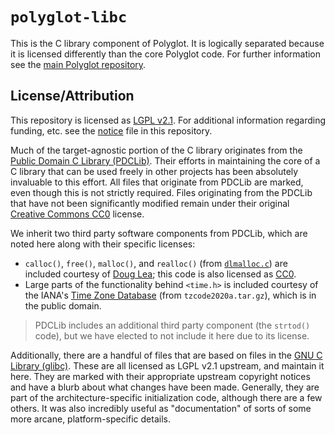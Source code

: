 # `polyglot-libc`

This is the C library component of Polyglot. It is logically separated because
it is licensed differently than the core Polyglot code. For further information
see the [main Polyglot repository][polyglot].

## License/Attribution

This repository is licensed as [LGPL v2.1][lgpl2.1]. For additional information
regarding funding, etc. see the [notice][notice] file in this repository.

Much of the target-agnostic portion of the C library originates from the [Public
Domain C Library (PDCLib)][pdclib]. Their efforts in maintaining the core of a C
library that can be used freely in other projects has been absolutely invaluable
to this effort. All files that originate from PDCLib are marked, even though
this is not strictly required. Files originating from the PDCLib that have not
been significantly modified remain under their original [Creative Commons
CC0][cc0] license.

We inherit two third party software components from PDCLib, which are noted here
along with their specific licenses:

- `calloc()`, `free()`, `malloc()`, and `realloc()` (from
  [`dlmalloc.c`][dlmalloc]) are included courtesy of [Doug Lea][douglea]; this
  code is also licensed as [CC0][cc0].
- Large parts of the functionality behind `<time.h>` is included courtesy of the
  IANA's [Time Zone Database][ianatzdb] (from `tzcode2020a.tar.gz`), which is in
  the public domain.

> PDCLib includes an additional third party component (the `strtod()` code), but
> we have elected to not include it here due to its license.

Additionally, there are a handful of files that are based on files in the [GNU C
Library (glibc)][glibc]. These are all licensed as LGPL v2.1 upstream, and
maintain it here. They are marked with their appropriate upstream copyright
notices and have a blurb about what changes have been made. Generally, they are
part of the architecture-specific initialization code, although there are a few
others. It was also incredibly useful as "documentation" of sorts of some more
arcane, platform-specific details.


[polyglot]: https://github.com/idaholab/polyglot-libc
[lgpl2.1]:  COPYING
[notice]:   NOTICE
[pdclib]:   https://github.com/DevSolar/pdclib
[cc0]:      COPYING.CC0
[douglea]:  https://gee.cs.oswego.edu/dl/
[dlmalloc]: src/_dlmalloc/malloc.c
[ianatzdb]: https://www.iana.org/time-zones/
[glibc]:    https://www.gnu.org/software/libc/

